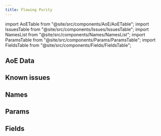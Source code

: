 ```yaml
---
title: Flowing Purity
---
```


import AoETable from "@site/src/components/AoE/AoETable";
import IssuesTable from "@site/src/components/Issues/IssuesTable";
import NamesList from "@site/src/components/Names/NamesList";
import ParamsTable from "@site/src/components/Params/ParamsTable";
import FieldsTable from "@site/src/components/Fields/FieldsTable";

## AoE Data

<AoETable item_key="flowingpurity" data_src="weapon" />

## Known issues

<IssuesTable item_key="flowingpurity" data_src="weapon" />

## Names

<NamesList item_key="flowingpurity" data_src="weapon" />

## Params

<ParamsTable item_key="flowingpurity" data_src="weapon" />

## Fields

<FieldsTable item_key="flowingpurity" data_src="weapon" />
